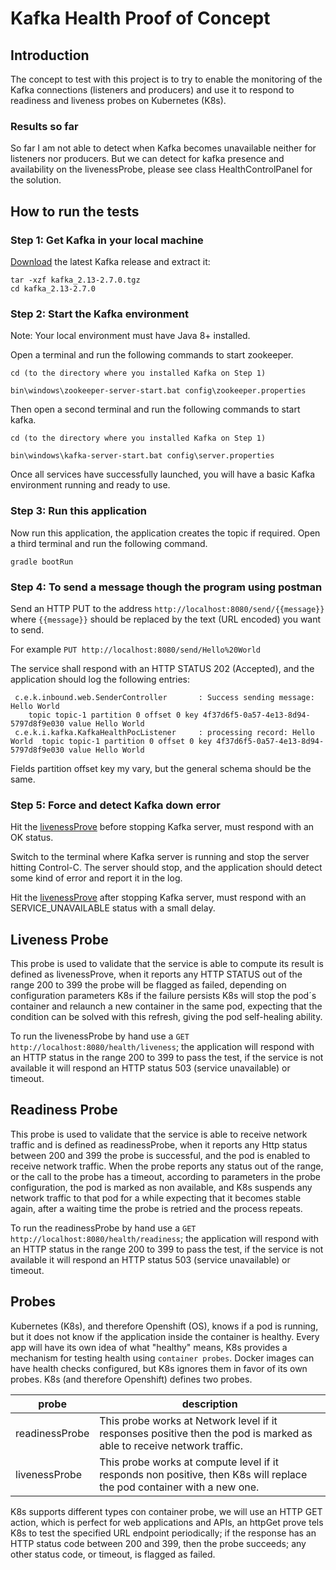 # Kafka Health Proof of Concept

## Introduction

The concept to test with this project is to try to enable the monitoring of the Kafka connections (listeners and producers) and use it to respond to readiness and liveness probes on Kubernetes (K8s).

### Results so far

So far I am not able to detect when Kafka becomes unavailable neither for listeners nor producers.
But we can detect for kafka presence and availability on the livenessProbe, please see class HealthControlPanel for the solution.

## How to run the tests

### Step 1: Get Kafka in your local machine

[Download](https://www.apache.org/dyn/closer.cgi?path=/kafka/2.7.0/kafka_2.13-2.7.0.tgz]) the latest Kafka release and extract it:
```
tar -xzf kafka_2.13-2.7.0.tgz
cd kafka_2.13-2.7.0
```

### Step 2: Start the Kafka environment

Note: Your local environment must have Java 8+ installed.

Open a terminal and run the following commands to start zookeeper.
```
cd (to the directory where you installed Kafka on Step 1)

bin\windows\zookeeper-server-start.bat config\zookeeper.properties
```

Then open a second terminal and run the following commands to start kafka.
```
cd (to the directory where you installed Kafka on Step 1)

bin\windows\kafka-server-start.bat config\server.properties
```

Once all services have successfully launched, you will have a basic Kafka environment running and ready to use.

### Step 3: Run this application

Now run this application, the application creates the topic if required. Open a third terminal and run the following command.

```
gradle bootRun
```

### Step 4: To send a message though the program using postman

Send an HTTP PUT to the address `http://localhost:8080/send/{{message}}` where `{{message}}` should be replaced by the text (URL encoded) you want to send.

For example `PUT http://localhost:8080/send/Hello%20World`

The service shall respond with an HTTP STATUS 202 (Accepted), and the application should log the following entries:

```
 c.e.k.inbound.web.SenderController       : Success sending message: Hello World
	topic topic-1 partition 0 offset 0 key 4f37d6f5-0a57-4e13-8d94-5797d8f9e030 value Hello World
 c.e.k.i.kafka.KafkaHealthPocListener     : processing record: Hello World	topic topic-1 partition 0 offset 0 key 4f37d6f5-0a57-4e13-8d94-5797d8f9e030 value Hello World

```
Fields partition offset key my vary, but the general schema should be the same.

### Step 5: Force and detect Kafka down error

Hit the [livenessProve](http://localhost:8080/health/liveness) before stopping Kafka server, must respond with an OK status.

Switch to the terminal where Kafka server is running and stop the server hitting Control-C. The server should stop, and the application should detect some kind of error and report it in the log.

Hit the [livenessProve](http://localhost:8080/health/liveness) after stopping Kafka server, must respond with an SERVICE_UNAVAILABLE status with a small delay.

## Liveness Probe

This probe is used to validate that the service is able to compute its result is defined as livenessProve, when it reports any HTTP STATUS out of the range 200 to 399 the probe will be flagged as failed, depending on configuration parameters K8s if the failure persists K8s will stop the pod´s container and relaunch a new container in the same pod, expecting that the condition can be solved with this refresh, giving the pod self-healing ability.  

To run the livenessProbe by hand use a `GET http://localhost:8080/health/liveness`; the application will respond with an HTTP status in the range 200 to 399 to pass the test, if the service is not available it will respond an HTTP status 503 (service unavailable) or timeout.

## Readiness Probe

This probe is used to validate that the service is able to receive network traffic and is defined as readinessProbe, when it reports any Http status between 200 and 399 the probe is successful, and the pod is enabled to receive network traffic. When the probe reports any status out of the range, or the call to the probe has a timeout, according to parameters in the probe configuration, the pod is marked as non available, and K8s suspends any network traffic to that pod for a while expecting that it becomes stable again, after a waiting time the probe is retried and the process repeats.

To run the readinessProbe by hand use a `GET http://localhost:8080/health/readiness`; the application will respond with an HTTP status in the range 200 to 399 to pass the test, if the service is not available it will respond an HTTP status 503 (service unavailable) or timeout.

## Probes

Kubernetes (K8s), and therefore Openshift (OS), knows if a pod is running, but it does not know if the application inside the container is healthy. Every app will have its own idea of what "healthy" means, K8s provides a mechanism for testing health using `container probes`. Docker images can have health checks configured, but K8s ignores them in favor of its own probes. K8s (and therefore Openshift) defines two probes.

|probe|description|
|-----|-----------|
|readinessProbe|This probe works at Network level if it responses positive then the pod is marked as able to receive network traffic.|
|livenessProbe|This probe works at compute level if it responds non positive, then K8s will replace the pod container with a new one.|

K8s supports different types con container probe, we will use an HTTP GET action, which is perfect for web applications and APIs, an httpGet prove tels K8s to test the specified URL endpoint periodically; if the response has an HTTP status code between 200 and 399, then the probe succeeds; any other status code, or timeout, is flagged as failed.
